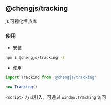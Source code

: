## @chengjs/tracking

js 可视化埋点库

### 使用

- 安装

```bash
npm i @chengjs/tracking -S
```

- 使用

```js
import Tracking from '@chengjs/tracking'

new Tracking()
```

`<script>` 方式引入，可通过 `window.Tracking` 访问
